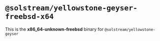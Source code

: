 # `@solstream/yellowstone-geyser-freebsd-x64`

This is the **x86_64-unknown-freebsd** binary for `@solstream/yellowstone-geyser`
